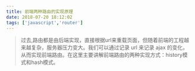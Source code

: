 ```yaml
---
title: 前端两种路由的实现原理
date: 2018-07-20 18:12:02
tags: ['javascript','router']
---
```

>过去,路由都是由后端实现，直接根据url来重载页面，但随着前端的工程越来越复杂，服务器压力变大。我们可以通过记录 url 来记录 ajax 的变化，从而实现前端路由。在这里主要讲解前端路由的两种实现方式：history模式和hash模式。
